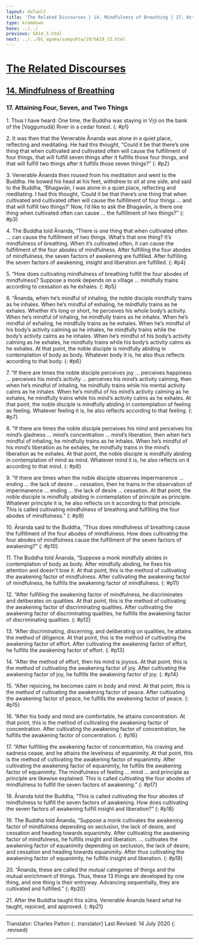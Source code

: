 ```yaml
---
layout: default
title: 'The Related Discourses | 14. Mindfulness of Breathing | 17. Attaining Four, Seven, and Two Things'
type: kramdown
base: ../../
previous: SA14_3.html
next: ../../01_agama/samyukta/19/SA19_15.html
---
```


# [The Related Discourses](../index.html)
## [14. Mindfulness of Breathing](index.html)
### 17. Attaining Four, Seven, and Two Things

1\. Thus I have heard: One time, the Buddha was staying in Vṛji on the bank of the [Vaggumudā] River in a cedar forest.
{: #p1}

2\. It was then that the Venerable Ānanda was alone in a quiet place, reflecting and meditating. He had this thought, “Could it be that there’s one thing that when cultivated and cultivated often will cause the fulfillment of four things, that will fulfill seven things after it fulfills those four things, and that will fulfill two things after it fulfills those seven things?”
{: #p2}

3\. Venerable Ānanda then roused from his meditation and went to the Buddha. He bowed his head at his feet, withdrew to sit at one side, and said to the Buddha, “Bhagavān, I was alone in a quiet place, reflecting and meditating. I had this thought, ‘Could it be that there’s one thing that when cultivated and cultivated often will cause the fulfillment of four things … and that will fulfill two things?’ Now, I’d like to ask the Bhagavān, is there one thing when cultivated often can cause … the fulfillment of two things?”
{: #p3}

4\. The Buddha told Ānanda, “There is one thing that when cultivated often … can cause the fulfillment of two things. What’s that one thing? It’s mindfulness of breathing. When it’s cultivated often, it can cause the fulfillment of the four abodes of mindfulness. After fulfilling the four abodes of mindfulness, the seven factors of awakening are fulfilled. After fulfilling the seven factors of awakening, insight and liberation are fulfilled.
{: #p4}

5\. “How does cultivating mindfulness of breathing fulfill the four abodes of mindfulness? Suppose a monk depends on a village … mindfully trains according to cessation as he exhales.
{: #p5}

6\. “Ānanda, when he’s mindful of inhaling, the noble disciple mindfully trains as he inhales. When he’s mindful of exhaling, he mindfully trains as he exhales. Whether it’s long or short, he perceives his whole body’s activity. When he’s mindful of inhaling, he mindfully trains as he inhales. When he’s mindful of exhaling, he mindfully trains as he exhales. When he’s mindful of his body’s activity calming as he inhales, he mindfully trains while the body’s activity calms as he inhales. When he’s mindful of his body’s activity calming as he exhales, he mindfully trains while his body’s activity calms as he exhales. At that point, the noble disciple is mindfully abiding in contemplation of body as body. Whatever body it is, he also thus reflects according to that body.
{: #p6}

7\. “If there are times the noble disciple perceives joy … perceives happiness … perceives his mind’s activity … perceives his mind’s activity calming, then when he’s mindful of inhaling, he mindfully trains while his mental activity calms as he inhales. When he’s mindful of his mind’s activity calming as he exhales, he mindfully trains while his mind’s activity calms as he exhales. At that point, the noble disciple is mindfully abiding in contemplation of feeling as feeling. Whatever feeling it is, he also reflects according to that feeling.
{: #p7}

8\. “If there are times the noble disciple perceives his mind and perceives his mind’s gladness … mind’s concentration … mind’s liberation, then when he’s mindful of inhaling, he mindfully trains as he inhales. When he’s mindful of his mind’s liberation as he exhales, he mindfully trains in the mind’s liberation as he exhales. At that point, the noble disciple is mindfully abiding in contemplation of mind as mind. Whatever mind it is, he also reflects on it according to that mind.
{: #p8}

9\. “If there are times when the noble disciple observes impermanence … ending … the lack of desire … cessation, then he trains in the observation of impermanence … ending … the lack of desire … cessation. At that point, the noble disciple is mindfully abiding in contemplation of principle as principle. Whatever principle it is, he also reflects on it according to that principle. This is called cultivating mindfulness of breathing and fulfilling the four abodes of mindfulness.”
{: #p9}

10\. Ānanda said to the Buddha, “Thus does mindfulness of breathing cause the fulfillment of the four abodes of mindfulness. How does cultivating the four abodes of mindfulness cause the fulfillment of the seven factors of awakening?”
{: #p10}

11\. The Buddha told Ānanda, “Suppose a monk mindfully abides in contemplation of body as body. After mindfully abiding, he fixes his attention and doesn’t lose it. At that point, this is the method of cultivating the awakening factor of mindfulness. After cultivating the awakening factor of mindfulness, he fulfills the awakening factor of mindfulness.
{: #p11}

12\. “After fulfilling the awakening factor of mindfulness, he discriminates and deliberates on qualities. At that point, this is the method of cultivating the awakening factor of discriminating qualities. After cultivating the awakening factor of discriminating qualities, he fulfills the awakening factor of discriminating qualities.
{: #p12}

13\. “After discriminating, discerning, and deliberating on qualities, he attains the method of diligence. At that point, this is the method of cultivating the awakening factor of effort. After cultivating the awakening factor of effort, he fulfills the awakening factor of effort.
{: #p13}

14\. “After the method of effort, then his mind is joyous. At that point, this is the method of cultivating the awakening factor of joy. After cultivating the awakening factor of joy, he fulfills the awakening factor of joy.
{: #p14}

15\. “After rejoicing, he becomes calm in body and mind. At that point, this is the method of cultivating the awakening factor of peace. After cultivating the awakening factor of peace, he fulfills the awakening factor of peace.
{: #p15}

16\. “After his body and mind are comfortable, he attains concentration. At that point, this is the method of cultivating the awakening factor of concentration. After cultivating the awakening factor of concentration, he fulfills the awakening factor of concentration.
{: #p16}

17\. “After fulfilling the awakening factor of concentration, his craving and sadness cease, and he attains the levelness of equanimity. At that point, this is the method of cultivating the awakening factor of equanimity. After cultivating the awakening factor of equanimity, he fulfills the awakening factor of equanimity. The mindfulness of feeling … mind … and principle as principle are likewise explained. This is called cultivating the four abodes of mindfulness to fulfill the seven factors of awakening.”
{: #p17}

18\. Ānanda told the Buddha, “This is called cultivating the four abodes of mindfulness to fulfill the seven factors of awakening. How does cultivating the seven factors of awakening fulfill insight and liberation?”
{: #p18}

19\. The Buddha told Ānanda, “Suppose a monk cultivates the awakening factor of mindfulness depending on seclusion, the lack of desire, and cessation and heading towards equanimity. After cultivating the awakening factor of mindfulness, he fulfills insight and liberation. … cultivates the awakening factor of equanimity depending on seclusion, the lack of desire, and cessation and heading towards equanimity. After thus cultivating the awakening factor of equanimity, he fulfills insight and liberation.
{: #p19}

20\. “Ānanda, these are called the mutual categories of things and the mutual enrichment of things. Thus, these 13 things are developed by one thing, and one thing is their entryway. Advancing sequentially, they are cultivated and fulfilled.”
{: #p20}

21\. After the Buddha taught this sūtra, Venerable Ānanda heard what he taught, rejoiced, and approved.
{: #p21}

---

Translator: Charles Patton
{: .translator}
Last Revised: 14 July 2020
{: .revised}

---
